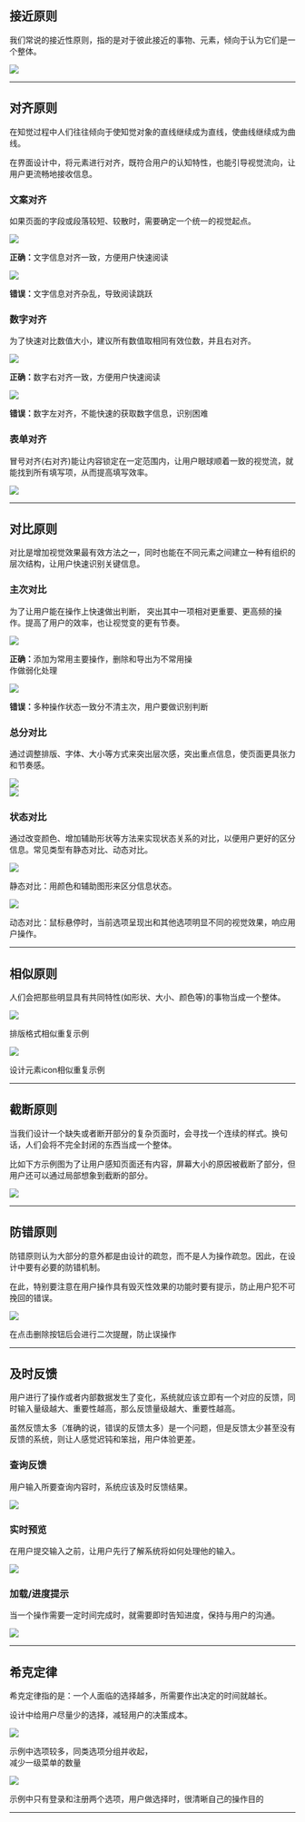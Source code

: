 <h2 id="close">接近原则</h2>

我们常说的接近性原则，指的是对于彼此接近的事物、元素，倾向于认为它们是一个整体。

<img class="shadow" src="//storage.360buyimg.com/static-res/tech/jrv/site/design-img-2-1-1.png" />

---

<h2 id="align">对齐原则</h2>

在知觉过程中人们往往倾向于使知觉对象的直线继续成为直线，使曲线继续成为曲线。

在界面设计中，将元素进行对齐，既符合用户的认知特性，也能引导视觉流向，让用户更流畅地接收信息。

### 文案对齐

如果页面的字段或段落较短、较散时，需要确定一个统一的视觉起点。

<div class="img-list">
    <div class="img-box">
        <img class="shadow" src="//storage.360buyimg.com/static-res/tech/jrv/site/design-img-2-2-1.png" />
        <p class="tips badge correct"><strong>正确：</strong>文字信息对齐一致，方便用户快速阅读</p>
    </div>
    <div class="img-box">
        <img class="shadow" src="//storage.360buyimg.com/static-res/tech/jrv/site/design-img-2-2-2.png" />
        <p class="tips badge error"><strong>错误：</strong>文字信息对齐杂乱，导致阅读跳跃</p>
    </div>
</div>

### 数字对齐

为了快速对比数值大小，建议所有数值取相同有效位数，并且右对齐。

<div class="img-list">
    <div class="img-box">
        <img class="shadow" src="//storage.360buyimg.com/static-res/tech/jrv/site/design-img-2-2-3.png" />
        <p class="tips badge correct"><strong>正确：</strong>数字右对齐一致，方便用户快速阅读</p>
    </div>
    <div class="img-box">
        <img class="shadow" src="//storage.360buyimg.com/static-res/tech/jrv/site/design-img-2-2-4.png" />
        <p class="tips badge error"><strong>错误：</strong>数字左对齐，不能快速的获取数字信息，识别困难</p>
    </div>
</div>

### 表单对齐

冒号对齐(右对齐)能让内容锁定在一定范围内，让用户眼球顺着一致的视觉流，就能找到所有填写项，从而提高填写效率。

<img class="shadow" src="//storage.360buyimg.com/static-res/tech/jrv/site/design-img-2-2-5.png" />

---

<h2 id="compare">对比原则</h2>

对比是增加视觉效果最有效方法之一，同时也能在不同元素之间建立一种有组织的层次结构，让用户快速识别关键信息。

### 主次对比

为了让用户能在操作上快速做出判断， 突出其中一项相对更重要、更高频的操作。提高了用户的效率，也让视觉变的更有节奏。

<div class="img-list">
    <div class="img-box">
        <img class="shadow" src="//storage.360buyimg.com/static-res/tech/jrv/site/design-img-2-3-1.png" />
        <p class="tips badge correct nowrap" style="width: 332px;"><strong>正确：</strong>添加为常用主要操作，删除和导出为不常用操作做弱化处理</p>
    </div>
    <div class="img-box">
        <img class="shadow" src="//storage.360buyimg.com/static-res/tech/jrv/site/design-img-2-3-2.png" />
        <p class="tips badge error"><strong>错误：</strong>多种操作状态一致分不清主次，用户要做识别判断</p>
    </div>
</div>

### 总分对比

通过调整排版、字体、大小等方式来突出层次感，突出重点信息，使页面更具张力和节奏感。

<div class="img-list">
    <div class="img-box">
        <img class="shadow" src="//storage.360buyimg.com/static-res/tech/jrv/site/design-img-2-3-3.png" />
    </div>
    <div class="img-box">
        <img class="shadow" src="//storage.360buyimg.com/static-res/tech/jrv/site/design-img-2-3-4.png" />
    </div>
</div>

### 状态对比

通过改变颜色、增加辅助形状等方法来实现状态关系的对比，以便用户更好的区分信息。常见类型有静态对比、动态对比。

<img class="shadow" src="//storage.360buyimg.com/static-res/tech/jrv/site/design-img-2-3-5.png" />

<p class="tips">静态对比：用颜色和辅助图形来区分信息状态。</p>

<img class="shadow" src="//storage.360buyimg.com/static-res/tech/jrv/site/design-img-2-3-6.png" />

<p class="tips">动态对比：鼠标悬停时，当前选项呈现出和其他选项明显不同的视觉效果，响应用户操作。</p>

---

<h2 id="similar">相似原则</h2>

人们会把那些明显具有共同特性(如形状、大小、颜色等)的事物当成一个整体。

<div class="img-list">
    <div class="img-box">
        <img class="shadow" src="//storage.360buyimg.com/static-res/tech/jrv/site/design-img-2-4-1.png" />
        <p class="tips">排版格式相似重复示例</p>
    </div>
    <div class="img-box">
        <img class="shadow" src="//storage.360buyimg.com/static-res/tech/jrv/site/design-img-2-4-2.png" />
        <p class="tips">设计元素icon相似重复示例</p>
    </div>
</div>

---

<h2 id="truncated">截断原则</h2>

当我们设计一个缺失或者断开部分的复杂页面时，会寻找一个连续的样式。换句话，人们会将不完全封闭的东西当成一个整体。

比如下方示例图为了让用户感知页面还有内容，屏幕大小的原因被截断了部分，但用户还可以通过局部想象到截断的部分。

<img class="shadow" src="//storage.360buyimg.com/static-res/tech/jrv/site/design-img-2-5-1.png" />

---

<h2 id="prevent">防错原则</h2>

防错原则认为大部分的意外都是由设计的疏忽，而不是人为操作疏忽。因此，在设计中要有必要的防错机制。

在此，特别要注意在用户操作具有毁灭性效果的功能时要有提示，防止用户犯不可挽回的错误。

<img class="shadow" src="//storage.360buyimg.com/static-res/tech/jrv/site/design-img-2-6-1.png" />

<p class="tips">在点击删除按钮后会进行二次提醒，防止误操作</p>

---

<h2 id="feedback">及时反馈</h2>

用户进行了操作或者内部数据发生了变化，系统就应该立即有一个对应的反馈，同时输入量级越大、重要性越高，那么反馈量级越大、重要性越高。

虽然反馈太多（准确的说，错误的反馈太多）是一个问题，但是反馈太少甚至没有反馈的系统，则让人感觉迟钝和笨拙，用户体验更差。

### 查询反馈

用户输入所要查询内容时，系统应该及时反馈结果。

<img class="shadow" src="//storage.360buyimg.com/static-res/tech/jrv/site/design-img-2-7-1.png" />

### 实时预览

在用户提交输入之前，让用户先行了解系统将如何处理他的输入。

<img class="shadow" src="//storage.360buyimg.com/static-res/tech/jrv/site/design-img-2-7-2.png" />

### 加载/进度提示

当一个操作需要一定时间完成时，就需要即时告知进度，保持与用户的沟通。

<img class="shadow" src="//storage.360buyimg.com/static-res/tech/jrv/site/design-img-2-7-3.png" />

---

<h2 id="hick">希克定律</h2>

希克定律指的是：一个人面临的选择越多，所需要作出决定的时间就越长。

设计中给用户尽量少的选择，减轻用户的决策成本。

<div class="img-list">
    <div class="img-box">
        <img class="shadow" src="//storage.360buyimg.com/static-res/tech/jrv/site/design-img-2-8-1.png" />
        <p class="tips nowrap" style="width: 256px;">示例中选项较多，同类选项分组并收起，减少一级菜单的数量</p>
    </div>
    <div class="img-box mgl-l">
        <img class="shadow" src="//storage.360buyimg.com/static-res/tech/jrv/site/design-img-2-8-2.png" />
        <p class="tips">示例中只有登录和注册两个选项，用户做选择时，很清晰自己的操作目的</p>
    </div>
</div>

---

